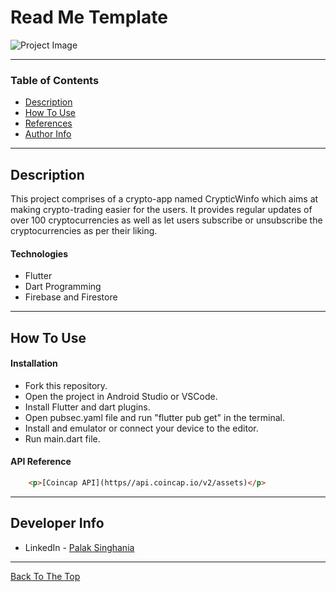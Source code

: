 # Read Me Template

![Project Image](./assets/CrpticWinfo.png)

---

### Table of Contents

- [Description](#description)
- [How To Use](#how-to-use)
- [References](#references)
- [Author Info](#author-info)

---

## Description

This project comprises of a crypto-app named CrypticWinfo which aims at making crypto-trading easier for the users. It provides regular updates of over 100 cryptocurrencies as well as let users subscribe or unsubscribe the cryptocurrencies as per their liking. 

#### Technologies

- Flutter
- Dart Programming
- Firebase and Firestore

---

## How To Use

#### Installation

- Fork this repository.
- Open the project in Android Studio or VSCode.
- Install Flutter and dart plugins.
- Open pubsec.yaml file and run "flutter pub get" in the terminal.
- Install and emulator or connect your device to the editor.
- Run main.dart file.

#### API Reference

```html
    <p>[Coincap API](https//api.coincap.io/v2/assets)</p>
```

---

## Developer Info

- LinkedIn - [Palak Singhania](https://www.linkedin.com/in/palak-s-837b1519b/)

---
[Back To The Top](#read-me-template)
